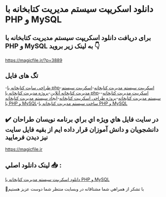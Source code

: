 # دانلود اسکریپت سیستم مدیریت کتابخانه با PHP و MySQL

## برای دریافت دانلود اسکریپت سیستم مدیریت کتابخانه با PHP و MySQL به لینک زیر بروید 👇

https://magicfile.ir/?p=3889

## تگ های فایل

-[طراحی سایت کتابخانه با php](https://magicfile.ir/product/%d8%a7%d8%b3%da%a9%d8%b1%db%8c%d9%be%d8%aa-%d8%b3%db%8c%d8%b3%d8%aa%d9%85-%d9%85%d8%af%db%8c%d8%b1%db%8c%d8%aa-%da%a9%d8%aa%d8%a7%d8%a8%d8%ae%d8%a7%d9%86%d9%87-%d8%a8%d8%a7-php-mysql/)-[اسکریپت سیستم مدیریت کتابخانه](https://magicfile.ir/product/%d8%a7%d8%b3%da%a9%d8%b1%db%8c%d9%be%d8%aa-%d8%b3%db%8c%d8%b3%d8%aa%d9%85-%d9%85%d8%af%db%8c%d8%b1%db%8c%d8%aa-%da%a9%d8%aa%d8%a7%d8%a8%d8%ae%d8%a7%d9%86%d9%87-%d8%a8%d8%a7-php-mysql/)-[اسکریپت سیستم مدیریت کتابخانه آنلاین](https://magicfile.ir/product/%d8%a7%d8%b3%da%a9%d8%b1%db%8c%d9%be%d8%aa-%d8%b3%db%8c%d8%b3%d8%aa%d9%85-%d9%85%d8%af%db%8c%d8%b1%db%8c%d8%aa-%da%a9%d8%aa%d8%a7%d8%a8%d8%ae%d8%a7%d9%86%d9%87-%d8%a8%d8%a7-php-mysql/)-[پروژه مدیریت کتابخانه با php](https://magicfile.ir/product/%d8%a7%d8%b3%da%a9%d8%b1%db%8c%d9%be%d8%aa-%d8%b3%db%8c%d8%b3%d8%aa%d9%85-%d9%85%d8%af%db%8c%d8%b1%db%8c%d8%aa-%da%a9%d8%aa%d8%a7%d8%a8%d8%ae%d8%a7%d9%86%d9%87-%d8%a8%d8%a7-php-mysql/)-[اسکریپت مدیریت کتابخانه](https://magicfile.ir/product/%d8%a7%d8%b3%da%a9%d8%b1%db%8c%d9%be%d8%aa-%d8%b3%db%8c%d8%b3%d8%aa%d9%85-%d9%85%d8%af%db%8c%d8%b1%db%8c%d8%aa-%da%a9%d8%aa%d8%a7%d8%a8%d8%ae%d8%a7%d9%86%d9%87-%d8%a8%d8%a7-php-mysql/)-[سیستم مدیریت کتابخانه](https://magicfile.ir/product/%d8%a7%d8%b3%da%a9%d8%b1%db%8c%d9%be%d8%aa-%d8%b3%db%8c%d8%b3%d8%aa%d9%85-%d9%85%d8%af%db%8c%d8%b1%db%8c%d8%aa-%da%a9%d8%aa%d8%a7%d8%a8%d8%ae%d8%a7%d9%86%d9%87-%d8%a8%d8%a7-php-mysql/)-[پروژه طراحی اسکریپت کتابخانه](https://magicfile.ir/product/%d8%a7%d8%b3%da%a9%d8%b1%db%8c%d9%be%d8%aa-%d8%b3%db%8c%d8%b3%d8%aa%d9%85-%d9%85%d8%af%db%8c%d8%b1%db%8c%d8%aa-%da%a9%d8%aa%d8%a7%d8%a8%d8%ae%d8%a7%d9%86%d9%87-%d8%a8%d8%a7-php-mysql/)-[ایجاد سیستم مدیریت کتابخانه با PHP و MySQL](https://magicfile.ir/product/%d8%a7%d8%b3%da%a9%d8%b1%db%8c%d9%be%d8%aa-%d8%b3%db%8c%d8%b3%d8%aa%d9%85-%d9%85%d8%af%db%8c%d8%b1%db%8c%d8%aa-%da%a9%d8%aa%d8%a7%d8%a8%d8%ae%d8%a7%d9%86%d9%87-%d8%a8%d8%a7-php-mysql/)-[ساخت سیستم مدیریت کتابخانه با PHP و MySQL](https://magicfile.ir/product/%d8%a7%d8%b3%da%a9%d8%b1%db%8c%d9%be%d8%aa-%d8%b3%db%8c%d8%b3%d8%aa%d9%85-%d9%85%d8%af%db%8c%d8%b1%db%8c%d8%aa-%da%a9%d8%aa%d8%a7%d8%a8%d8%ae%d8%a7%d9%86%d9%87-%d8%a8%d8%a7-php-mysql/)

## ✔️ در سايت فايل هاي ويژه اي براي برنامه نويسان طراحان دانشجويان و دانش آموزان قرار داده ايم از بقيه فايل سايت نيز ديدن فرماييد

https://magicfile.ir


## لينک دانلود اصلي 📥 :

[دانلود اسکریپت سیستم مدیریت کتابخانه با PHP و MySQL](https://magicfile.ir/product/%d8%a7%d8%b3%da%a9%d8%b1%db%8c%d9%be%d8%aa-%d8%b3%db%8c%d8%b3%d8%aa%d9%85-%d9%85%d8%af%db%8c%d8%b1%db%8c%d8%aa-%da%a9%d8%aa%d8%a7%d8%a8%d8%ae%d8%a7%d9%86%d9%87-%d8%a8%d8%a7-php-mysql/) 


🙏با تشکر از همراهي شما مشتاقانه در وبسایت منتظر شما دوست عزیز هستیم

